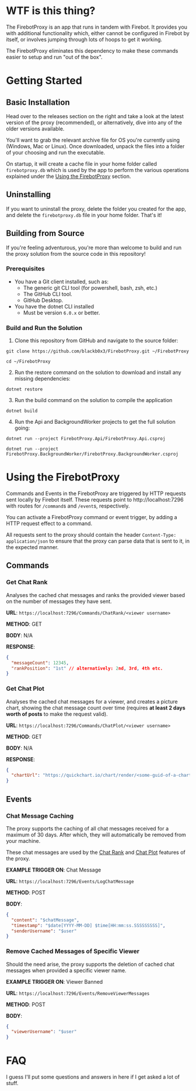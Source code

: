 # WTF is this thing?

The FirebotProxy is an app that runs in tandem with Firebot. It provides you with additional functionality which, either cannot be configured in Firebot by itself, or involves jumping through lots of hoops to get it working.

The FirebotProxy eliminates this dependency to make these commands easier to setup and run "out of the box".

# Getting Started

## Basic Installation

Head over to the releases section on the right and take a look at the latest version of the proxy (recommended), or alternatively, dive into any of the older versions available.

You'll want to grab the relevant archive file for OS you're currently using (Windows, Mac or Linux). Once downloaded, unpack the files into a folder of your choosing and run the executable.

On startup, it will create a cache file in your home folder called `firebotproxy.db` which is used by the app to perform the various operations explained under the [Using the FirebotProxy](#using-the-firebotproxy) section.

## Uninstalling

If you want to uninstall the proxy, delete the folder you created for the app, and delete the `firebotproxy.db` file in your home folder. That's it!

## Building from Source

If you're feeling adventurous, you're more than welcome to build and run the proxy solution from the source code in this repository!

### Prerequisites

- You have a Git client installed, such as:
  - The generic git CLI tool (for powershell, bash, zsh, etc.)
  - The GitHub CLI tool.
  - GitHub Desktop.
- You have the dotnet CLI installed
  - Must be version `6.0.x` or better.

### Build and Run the Solution

1. Clone this repository from GitHub and navigate to the source folder:
```shell
git clone https://github.com/blackb0x3/FirebotProxy.git ~/FirebotProxy

cd ~/FirebotProxy
```
2. Run the restore command on the solution to download and install any missing dependencies:
```shell
dotnet restore
```
3. Run the build command on the solution to compile the application
```shell
dotnet build
```
4. Run the Api and BackgroundWorker projects to get the full solution going:
```shell
dotnet run --project FirebotProxy.Api/FirebotProxy.Api.csproj

dotnet run --project FirebotProxy.BackgroundWorker/FirebotProxy.BackgroundWorker.csproj
```

# Using the FirebotProxy

Commands and Events in the FirebotProxy are triggered by HTTP requests sent locally by Firebot itself. These requests point to http://localhost:7296 with routes for `/command`s and `/event`s, respectively.

You can activate a FirebotProxy command or event trigger, by adding a HTTP request effect to a command.

All requests sent to the proxy should contain the header `Content-Type: application/json` to ensure that the proxy can parse data that is sent to it, in the expected manner.

## Commands

### Get Chat Rank

Analyses the cached chat messages and ranks the provided viewer based on the number of messages they have sent.

**URL**: `https://localhost:7296/Commands/ChatRank/<viewer username>`

**METHOD**: GET

**BODY**: N/A

**RESPONSE**:

```json
{
  "messageCount": 12345,
  "rankPosition": "1st" // alternatively: 2nd, 3rd, 4th etc.
}
```

### Get Chat Plot

Analyses the cached chat messages for a viewer, and creates a picture chart, showing the chat message count over time (requires **at least 2 days worth of posts** to make the request valid).

**URL**: `https://localhost:7296/Commands/ChatPlot/<viewer username>`

**METHOD**: GET

**BODY**: N/A

**RESPONSE**:

```json
{
  "chartUrl": "https://quickchart.io/chart/render/<some-guid-of-a-chart>"
}
```

## Events

### Chat Message Caching

The proxy supports the caching of all chat messages received for a maximum of 30 days. After which, they will automatically be removed from your machine.

These chat messages are used by the [Chat Rank](#get-chat-rank) and [Chat Plot](#get-chat-plot) features of the proxy.

**EXAMPLE TRIGGER ON**: Chat Message

**URL**: `https://localhost:7296/Events/LogChatMessage`

**METHOD**: POST

**BODY**:

```json
{
  "content": "$chatMessage",
  "timestamp": "$date[YYYY-MM-DD] $time[HH:mm:ss.SSSSSSSSS]",
  "senderUsername": "$user"
}
```

### Remove Cached Messages of Specific Viewer

Should the need arise, the proxy supports the deletion of cached chat messages when provided a specific viewer name.

**EXAMPLE TRIGGER ON**: Viewer Banned

**URL**: `https://localhost:7296/Events/RemoveViewerMessages`

**METHOD**: POST

**BODY**:

```json
{
  "viewerUsername": "$user"
}
```

# FAQ
I guess I'll put some questions and answers in here if I get asked a lot of stuff.
